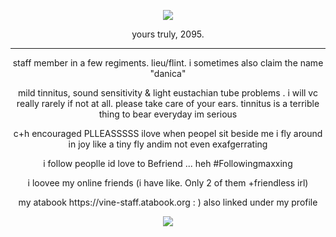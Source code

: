 <p align="center">
<img src="https://komarev.com/ghpvc/?username=netsu-ijou&color=blue"
</p>


<p align="center">
yours truly, 2095.
</p>

***

<p align="center">
staff member in a few regiments. lieu/flint. i sometimes also claim the name "danica"
</p>
<p align="center">
mild tinnitus, sound sensitivity & light eustachian tube problems . i will vc really rarely if not at all. please take care of your ears. tinnitus is a terrible thing to bear everyday im serious
</p>
<p align="center">
c+h encouraged PLLEASSSSS ilove when peopel sit beside me i fly around in joy like a tiny fly andim not even exafgerrating
</p>
<p align="center">
i follow peoplle id love to Befriend ... heh #Followingmaxxing
</p>
<p align="center">
i loovee my online friends (i have like. Only 2 of them +friendless irl)
</p>
<p align="center">
my atabook https://vine-staff.atabook.org : ) also linked under my profile
</p>

<p align="center">
<img src="https://files.catbox.moe/4io6er.png">
</p>
